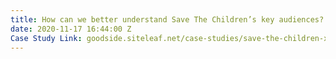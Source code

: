 ```yaml
---
title: How can we better understand Save The Children’s key audiences?
date: 2020-11-17 16:44:00 Z
Case Study Link: goodside.siteleaf.net/case-studies/save-the-children-x-the-good-side.html
---
```


